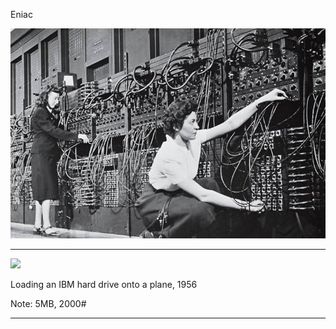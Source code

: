 Eniac

![](images/ENIAC-programmers.jpg)

---

![](images/)

Loading an IBM hard drive onto a plane, 1956

Note: 5MB, 2000#

---
